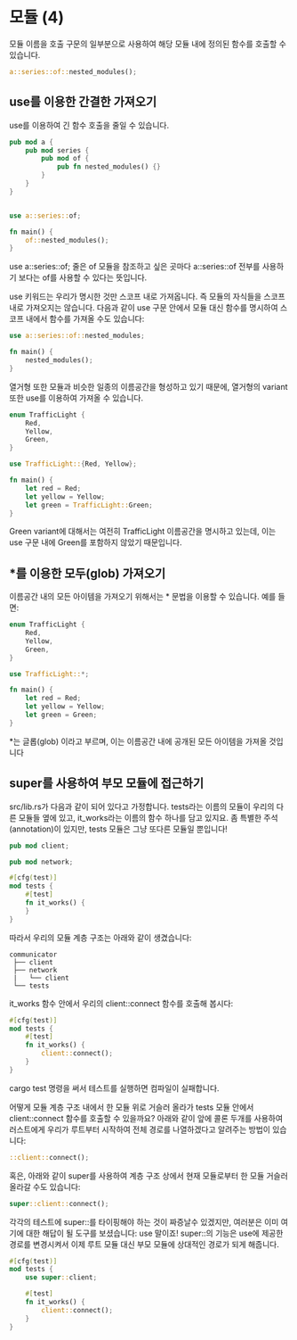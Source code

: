 # 모듈 (4)

모듈 이름을 호출 구문의 일부분으로 사용하여  해당 모듈 내에 정의된 함수를 호출할 수 있습니다. 

```rust
a::series::of::nested_modules();
```
## use를 이용한 간결한 가져오기
use를 이용하여 긴 함수 호출을 줄일 수 있습니다. 

```rust
pub mod a {
    pub mod series {
        pub mod of {
            pub fn nested_modules() {}
        }
    }
}


use a::series::of;

fn main() {
    of::nested_modules();
}
```
use a::series::of; 줄은 of 모듈을 참조하고 싶은 곳마다 a::series::of 전부를 사용하기 보다는 of를 사용할 수 있다는 뜻입니다.


use 키워드는 우리가 명시한 것만 스코프 내로 가져옵니다. 즉 모듈의 자식들을 스코프 내로 가져오지는 않습니다. 다음과 같이 use 구문 안에서 모듈 대신 함수를 명시하여 스코프 내에서 함수를 가져올 수도 있습니다:

```rust
use a::series::of::nested_modules;

fn main() {
    nested_modules();
}
```

열거형 또한 모듈과 비슷한 일종의 이름공간을 형성하고 있기 때문에, 열거형의 variant 또한 use를 이용하여 가져올 수 있습니다.
```rust
enum TrafficLight {
    Red,
    Yellow,
    Green,
}

use TrafficLight::{Red, Yellow};

fn main() {
    let red = Red;
    let yellow = Yellow;
    let green = TrafficLight::Green;
}
```

Green variant에 대해서는 여전히 TrafficLight 이름공간을 명시하고 있는데, 이는 use 구문 내에 Green를 포함하지 않았기 때문입니다.


## *를 이용한 모두(glob) 가져오기


이름공간 내의 모든 아이템을 가져오기 위해서는 * 문법을 이용할 수 있습니다. 예를 들면:
```rust
enum TrafficLight {
    Red,
    Yellow,
    Green,
}

use TrafficLight::*;

fn main() {
    let red = Red;
    let yellow = Yellow;
    let green = Green;
}
```
*는 글롭(glob) 이라고 부르며, 이는 이름공간 내에 공개된 모든 아이템을 가져올 것입니다



## super를 사용하여 부모 모듈에 접근하기
src/lib.rs가 다음과 같이 되어 있다고 가정합니다. tests라는 이름의 모듈이 우리의 다른 모듈들 옆에 있고, it_works라는 이름의 함수 하나를 담고 있지요. 좀 특별한 주석(annotation)이 있지만, tests 모듈은 그냥 또다른 모듈일 뿐입니다! 
```rust
pub mod client;

pub mod network;

#[cfg(test)]
mod tests {
    #[test]
    fn it_works() {
    }
}
```

따라서 우리의 모듈 계층 구조는 아래와 같이 생겼습니다:

```shell
communicator
 ├── client
 ├── network
 |   └── client
 └── tests
```

it_works 함수 안에서 우리의 client::connect 함수를 호출해 봅시다:
```rust
#[cfg(test)]
mod tests {
    #[test]
    fn it_works() {
        client::connect();
    }
}
```

cargo test 명령을 써서 테스트를 실행하면 컴파일이 실패합니다. 

어떻게 모듈 계층 구조 내에서 한 모듈 위로 거슬러 올라가 tests 모듈 안에서 client::connect 함수를 호출할 수 있을까요? 아래와 같이 앞에 콜론 두개를 사용하여 러스트에게 우리가 루트부터 시작하여 전체 경로를 나열하겠다고 알려주는 방법이 있습니다:
```rust
::client::connect();
```

혹은, 아래와 같이 super를 사용하여 계층 구조 상에서 현재 모듈로부터 한 모듈 거슬러 올라갈 수도 있습니다:
```rust
super::client::connect();
```


각각의 테스트에 super::를 타이핑해야 하는 것이 짜증날수 있겠지만, 여러분은 이미 여기에 대한 해답이 될 도구를 보셨습니다: use 말이죠! super::의 기능은 use에 제공한 경로를 변경시켜서 이제 루트 모듈 대신 부모 모듈에 상대적인 경로가 되게 해줍니다.


```rust
#[cfg(test)]
mod tests {
    use super::client;

    #[test]
    fn it_works() {
        client::connect();
    }
}
```




